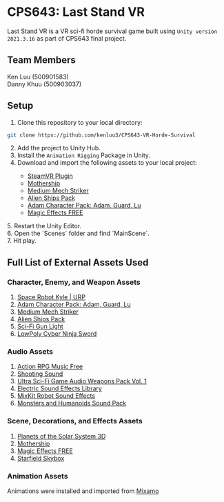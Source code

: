 # CPS643: Last Stand VR
Last Stand VR is a VR sci-fi horde survival game built using `Unity version 2021.3.16` as part of CPS643 final project.

## Team Members
Ken Luu (500901583) <br>
Danny Khuu (500903037)

## Setup
1. Clone this repository to your local directory: 
```sh
git clone https://github.com/kenluu3/CPS643-VR-Horde-Survival 
```
2. Add the project to Unity Hub.
3. Install the `Animation Rigging` Package in Unity.
4. Download and import the following assets to your local project:
<ul>
  <ul>
    <li><a href="https://assetstore.unity.com/packages/tools/integration/steamvr-plugin-32647">SteamVR Plugin</a></li>
    <li><a href="https://assetstore.unity.com/packages/3d/vehicles/space/mothership-35608">Mothership</a></li>
    <li><a href="https://assetstore.unity.com/packages/3d/characters/robots/medium-mech-striker-124342">Medium Mech Striker</a></li>
    <li><a href="https://assetstore.unity.com/packages/3d/vehicles/space/alien-ships-pack-131137">Alien Ships Pack</a></li>
    <li><a href="https://assetstore.unity.com/packages/3d/characters/adam-character-pack-adam-guard-lu-74842">Adam Character Pack: Adam, Guard, Lu</a></li>
    <li><a href="https://assetstore.unity.com/packages/vfx/particles/spells/magic-effects-free-247933">Magic Effects FREE</a></li>
  </ul>
</ul>
5. Restart the Unity Editor. <br>
6. Open the `Scenes` folder and find `MainScene`. <br>
7. Hit play.

## Full List of External Assets Used
### Character, Enemy, and Weapon Assets
1. [Space Robot Kyle | URP](https://assetstore.unity.com/packages/3d/characters/robots/space-robot-kyle-urp-4696)
2. [Adam Character Pack: Adam, Guard, Lu](https://assetstore.unity.com/packages/3d/characters/adam-character-pack-adam-guard-lu-74842)
3. [Medium Mech Striker](https://assetstore.unity.com/packages/3d/characters/robots/medium-mech-striker-124342)
4. [Alien Ships Pack](https://assetstore.unity.com/packages/3d/vehicles/space/alien-ships-pack-131137)
5. [Sci-Fi Gun Light](https://assetstore.unity.com/packages/3d/props/guns/sci-fi-gun-light-87916)
6. [LowPoly Cyber Ninja Sword](https://assetstore.unity.com/packages/3d/props/guns/sci-fi-gun-light-87916)

### Audio Assets
1. [Action RPG Music Free](https://assetstore.unity.com/packages/audio/music/action-rpg-music-free-85434)
2. [Shooting Sound](https://assetstore.unity.com/packages/audio/sound-fx/shooting-sound-177096)
3. [Ultra Sci-Fi Game Audio Weapons Pack Vol. 1](https://assetstore.unity.com/packages/audio/sound-fx/weapons/ultra-sci-fi-game-audio-weapons-pack-vol-1-113047)
4. [Electric Sound Effects Library](https://assetstore.unity.com/packages/audio/electric-sound-effects-library-36990)
5. [MixKit Robot Sound Effects](https://mixkit.co/free-sound-effects/robot/)
6. [Monsters and Humanoids Sound Pack](https://assetstore.unity.com/packages/audio/sound-fx/monsters-and-humanoids-sound-pack-221704)

### Scene, Decorations, and Effects Assets
1. [Planets of the Solar System 3D](https://assetstore.unity.com/packages/3d/environments/planets-of-the-solar-system-3d-90219)
2. [Mothership](https://assetstore.unity.com/packages/3d/vehicles/space/mothership-35608)
3. [Magic Effects FREE](https://assetstore.unity.com/packages/vfx/particles/spells/magic-effects-free-247933)
4. [Starfield Skybox](https://assetstore.unity.com/packages/2d/textures-materials/sky/starfield-skybox-92717)

### Animation Assets
Animations were installed and imported from [Mixamo](https://www.mixamo.com/#/)
